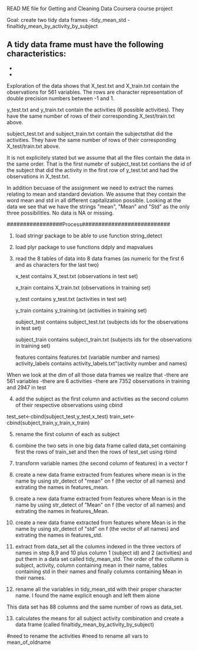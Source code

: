 READ ME file for Getting and Cleaning Data Coursera course project

Goal: create two tidy data frames
-tidy_mean_std
-finaltidy_mean_by_activity_by_subject

A tidy data frame must have the following characteristics:
-
-
-

Exploration of the data shows that
X_test.txt and X_train.txt contain the observations for 561 variables. The rows are character representation of double precision numbers between -1 and 1.

y_test.txt and y_train.txt contain the activities (6 possible activities). They have the same number of rows of their corresponding X_test/train.txt above.

subject_test.txt and subject_train.txt contain the subjectsthat did the activities. They have the same number of rows of their corresponding X_test/train.txt above.

It is not explicitely stated but we assume that all the files contain the data in the same order. That is the first numebr of subject_test.txt contians the id of the subject that did the activity in the first row of y_test.txt and had the observations in X_test.txt.

In addition becuase of the assignment we need to extract the names relating to mean and standard deviation. We assume that they contain the word mean and std in all different capitalization possible. Looking at the data we see that we have the strings "mean", "Mean" and "Std" as the only three possibilities.
No data is NA or missing.

#################Process###########################

1. load stringr package to be able to use function string_detect

2. load plyr package to use functions ddply and mapvalues

3. read the 8 tables of data into 8 data frames (as numeric for the first 6 and as characters for the last two)

	x_test contains X_test.txt (observations in test set)

	x_train contains X_train.txt (observations in training 	set)

	y_test contains y_test.txt (activities in test set)

	y_train contains y_training.txt (activities in training set)

	subject_test contains subject_test.txt (subjects ids for the observations in test set)

	subject_train contains subject_train.txt (subjects ids for the observations in training set)

	features contains features.txt (variable number and names)
activity_labels contains activity_labels.txt"(activity number and names)


When we look at the dim of all those data frames we realize that
-there are 561 variables
-there are 6 activities
-there are 7352 observations in training and 2947 in test


4. add the subject as the first column and activities as the second column of their respective observations using cbind

test_set<-cbind(subject_test,y_test,x_test)
train_set<-cbind(subject_train,y_train,x_train)

5. rename the first column of each as subject

6. combine the two sets in one big data frame called data_set containing first the rows of train_set and then the rows of test_set using rbind

7. transform variable names (the second column of features) in a vector f

8. create a new data frame extracted from features where mean is in the name by using str_detect of "mean" on f (the vector of all names) and extrating the names in features_mean.

9. create a new data frame extracted from features where Mean is in the name by using str_detect of "Mean" on f (the vector of all names) and extrating the names in features_Mean.

10. create a new data frame extracted from features where Mean is in the name by using str_detect of "std" on f (the vector of all names) and extrating the names in features_std.

11. extract from data_set all the columns indexed in the three vectors of names in step 8,9 and 10 plus column 1 (subject id) and 2 (activities) and put them in a data set called tidy_mean_std. 
The order of the collumn is subject, activity, column containing mean in their name, tables containing std in their names and finally columns containing Mean in their names.

12. rename all the variables in tidy_mean_std with their proper character name. I found the name explicit enough and left them alone

This data set has 88 columns and the same number of rows as data_set.

13. calculates the means for all subject activity combination and create a data frame (called finaltidy_mean_by_activity_by_subject)

#need to rename the activities
#need to rename all vars to mean_of_oldname



